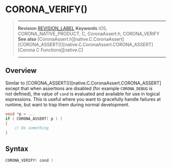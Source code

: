 # CORONA_VERIFY()

> --------------------- ------------------------------------------------------------------------------------------
> __Revision__			[REVISION_LABEL](REVISION_URL)
> __Keywords__			iOS, CORONA_NATIVE_PRODUCT, C, CoronaAssert.h, CORONA_VERIFY
> __See also__			[CoronaAssert.h][native.C.CoronaAssert]
>						[CORONA_ASSERT()][native.C.CoronaAssert.CORONA_ASSERT]
>						[Corona C Functions][native.C]
> --------------------- ------------------------------------------------------------------------------------------


## Overview

Similar to [CORONA_ASSERT()][native.C.CoronaAssert.CORONA_ASSERT] except that when assertions are disabled (for&nbsp;example `CORONA_DEBUG` is not&nbsp;defined), the value of `cond` is evaluated and available for use in logical expressions. This is useful where you want to gracefully handle failures at runtime, but want to trap them during normal development.

``````c
void *p = ...
if ( CORONA_ASSERT( p ) )
{
	// Do something
}
``````


## Syntax

``````c
CORONA_VERIFY( cond )
``````
